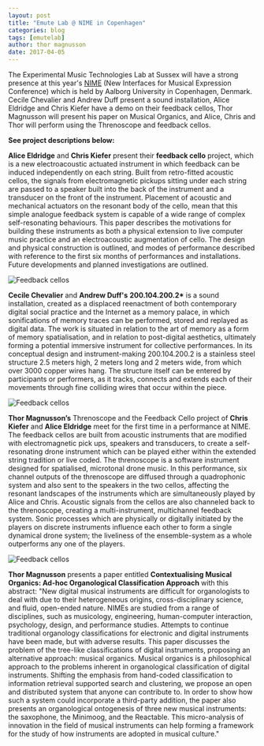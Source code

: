 ```yaml
---
layout: post
title: "Emute Lab @ NIME in Copenhagen"
categories: blog
tags: [emutelab]
author: thor magnusson
date: 2017-04-05
---
```


The Experimental Music Technologies Lab at Sussex will have a strong presence at this year's <a href="http://www.nime2017.org">NIME</a> (New Interfaces for Musical Expression Conference) which is held by Aalborg University in Copenhagen, Denmark. Cecile Chevalier and Andrew Duff present a sound installation, Alice Eldridge and Chris Kiefer have a demo on their feedback cellos, Thor Magnusson will present his paper on Musical Organics, and Alice, Chris and Thor will perform using the Threnoscope and feedback cellos. 

<b>See project descriptions below:</b>

<b>Alice Eldridge</b> and <b>Chris Kiefer</b> present their <b> feedback cello</b> project, which is a new electroacoustic actuated instrument in which feedback can be induced independently on each string. Built from retro-fitted acoustic cellos, the signals from electromagnetic pickups sitting under each string are passed to a speaker built into the back of the instrument and a transducer on the front of the instrument. Placement of acoustic and mechanical actuators on the resonant body of the cello, mean that this simple analogue feedback system is capable of a wide range of complex self-resonating behaviours. This paper describes the motivations for building these instruments as both a physical extension to live computer music practice and an electroacoustic augmentation of cello. The design and physical construction is outlined, and modes of performance described with reference to the first six months of performances and installations. Future developments and planned investigations are outlined.

![Feedback cellos]( {{site.url}}/img/feedback_cellos.jpg)

<b>Cecile Chevalier</b> and <b>Andrew Duff's</b> <b>200.104.200.2*</b> is a sound installation, created as a displaced reenactment of both contemporary digital social practice and the Internet as a memory palace, in which sonifications of memory traces can be performed, stored and replayed as digital data. The work is situated in relation to the art of memory as a form of memory spatialisation, and in relation to post-digital aesthetics, ultimately forming a potential immersive instrument for collective performances. In its conceptual design and instrument-making 200.104.200.2 is a stainless steel structure 2.5 meters high, 2 meters long and 2 meters wide, from which over 3000 copper wires hang. The structure itself can be entered by participants or performers, as it tracks, connects and extends each of their movements through fine colliding wires that occur within the piece. 


![Feedback cellos]( {{site.url}}/img/cecileinst.jpg)

<b>Thor Magnusson’s</b> Threnoscope and the Feedback Cello project of <b>Chris Kiefer</b> and <b>Alice Eldridge</b> meet for the first time in a performance at NIME. The feedback cellos are built from acoustic instruments that are modified with electromagnetic pick ups, speakers and transducers, to create a self-resonating drone instrument which can be played either within the extended string tradition or live coded. The threnoscope is a software instrument designed for spatialised, microtonal drone music. In this performance, six channel outputs of the threnoscope are diffused through a quadrophonic system and also sent to the speakers in the two cellos, affecting the resonant landscapes of the instruments which are simultaneously played by Alice and Chris. Acoustic signals from the cellos are also channeled back to the threnoscope, creating a multi-instrument, multichannel feedback system. Sonic processes which are physically or digitally initiated by the players on discrete instruments influence each other to form a single dynamical drone system; the liveliness of the ensemble-system as a whole outperforms any one of the players. 

![Feedback cellos]( {{site.url}}/img/osc.jpg)

<b>Thor Magnusson</b> presents a paper entitled <b>Contextualising Musical Organics: Ad-hoc Organological Classification Approach</b> with this abstract: "New digital musical instruments are difficult for organologists to deal with due to their heterogeneous origins, cross-disciplinary science, and fluid, open-ended nature. NIMEs are studied from a range of disciplines, such as musicology, engineering, human-computer interaction, psychology, design, and performance studies. Attempts to continue traditional organology classifications for electronic and digital instruments have been made, but with adverse results. This paper discusses the problem of the tree-like classifications of digital instruments, proposing an alternative approach: musical organics. Musical organics is a philosophical approach to the problems inherent in organological classification of digital instruments. Shifting the emphasis from hand-coded classification to information retrieval supported search and clustering, we propose an open and distributed system that anyone can contribute to. In order to show how such a system could incorporate a third-party addition, the paper also presents an organological ontogenesis of three new musical instruments: the saxophone, the Minimoog, and the Reactable. This micro-analysis of innovation in the field of musical instruments can help forming a framework for the study of how instruments are adopted in musical culture."
